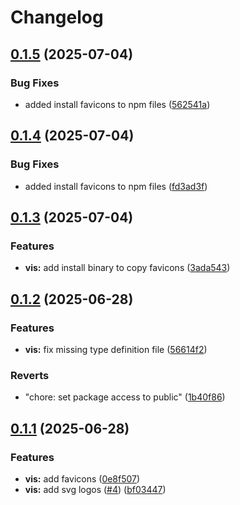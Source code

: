 # Changelog

## [0.1.5](https://github.com/Prodeko/design-system/compare/vis-v0.1.4...vis-v0.1.5) (2025-07-04)


### Bug Fixes

* added install favicons to npm files ([562541a](https://github.com/Prodeko/design-system/commit/562541a5263ad00646c298727a55caf2fc53f3c1))

## [0.1.4](https://github.com/Prodeko/design-system/compare/vis-v0.1.3...vis-v0.1.4) (2025-07-04)


### Bug Fixes

* added install favicons to npm files ([fd3ad3f](https://github.com/Prodeko/design-system/commit/fd3ad3f9feb3345f5660b45c312e0276779a0497))

## [0.1.3](https://github.com/Prodeko/design-system/compare/vis-v0.1.2...vis-v0.1.3) (2025-07-04)


### Features

* **vis:** add install binary to copy favicons ([3ada543](https://github.com/Prodeko/design-system/commit/3ada54345f2661c6f10310f49dcd634263507467))

## [0.1.2](https://github.com/Prodeko/design-system/compare/vis-v0.1.1...vis-v0.1.2) (2025-06-28)


### Features

* **vis:** fix missing type definition file ([56614f2](https://github.com/Prodeko/design-system/commit/56614f25030e432f100d4d0ee15201cb938aa78c))


### Reverts

* "chore: set package access to public" ([1b40f86](https://github.com/Prodeko/design-system/commit/1b40f86e23c823974621dbf20397f1c0ca997b2b))

## [0.1.1](https://github.com/Prodeko/design-system/compare/vis-v0.1.0...vis-v0.1.1) (2025-06-28)


### Features

* **vis:** add favicons ([0e8f507](https://github.com/Prodeko/design-system/commit/0e8f5078f423fb40dc27d819c6fbcda70c40f9e7))
* **vis:** add svg logos ([#4](https://github.com/Prodeko/design-system/issues/4)) ([bf03447](https://github.com/Prodeko/design-system/commit/bf034473fa5b78e8db930b7ef2081b04425a8b2f))
